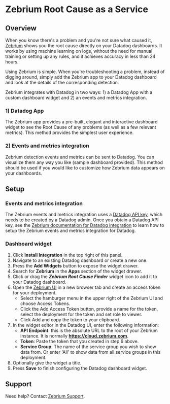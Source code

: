 # Zebrium Root Cause as a Service
 
## Overview
 
When you know there's a problem and you're not sure what caused it, [Zebrium][1] shows you the root cause directly on your Datadog dashboards. It works by using machine learning on logs, without the need for manual training or setting up any rules, and it achieves accuracy in less than 24 hours. 

Using Zebrium is simple. When you're troubleshooting a problem, instead of digging around, simply add the Zebrium app to your Datadog dashboard and look at the details of the corresponding detection.

Zebrium integrates with Datadog in two ways: 1) a Datadog App with a custom dashboard widget and 2) an events and metrics integration.

### 1) Datadog App

The Zebrium app provides a pre-built, elegant and interactive dashboard widget to see the Root Cause of any problems (as well as a few relevant metrics). This method provides the simplest user experience.
 
### 2) Events and metrics integration

Zebrium detection events and metrics can be sent to Datadog. You can visualize them any way you like (sample dashboard provided). This method should be used if you would like to customize how Zebrium data appears on your dashboards.

## Setup
 
### Events and metrics integration

The Zebrium events and metrics integration uses a [Datadog API key][2], which needs to be created by a Datadog admin. Once you obtain a Datadog API key, see the [Zebrium documentation for Datadog integration][3] to learn how to setup the Zebrium events and metrics integration for Datadog.

### Dashboard widget

1. Click **Install Integration** in the top right of this panel.
2. Navigate to an existing Datadog dashboard or create a new one.
3. Press the **Add Widgets** button to expose the widget drawer.
4. Search for **Zebrium** in the **Apps** section of the widget drawer.
5. Click or drag the ***Zebrium Root Cause Finder*** widget icon to add it to your Datadog dashboard.
6. Open the [Zebrium UI][5] in a new browser tab and  create an access token for your deployment. 
   - Select the hamburger menu in the upper right of the Zebrium UI and choose Access Tokens. 
   - Click the Add Access Token button, provide a name for the token, select the deployment for the token and set role to viewer. 
   - Click Add and copy the token to your clipboard. 
7. In the widget editor in the Datadog UI, enter the following information:
   - **API Endpoint**: this is the absolute URL to the root of your Zebrium instance. It is normally **https://cloud.zebrium.com**.
   - **Token**: Paste the token that you created in step 6 above.
   - **Service Group**: The name of the service group you wish to show data from. Or enter 'All' to show data from all service groups in this deployment. 
9. Optionally give the widget a title.
10. Press **Save** to finish configuring the Datadog dashboard widget.
 
## Support
 
Need help? Contact [Zebrium Support][4].


[1]: https://www.zebrium.com
[2]: https://app.datadoghq.com/organization-settings/api-keys
[3]: https://docs.zebrium.com/docs/monitoring/datadog_autodetect/
[4]: mailto:support@zebrium.com
[5]: https://cloud.zebrium.com
